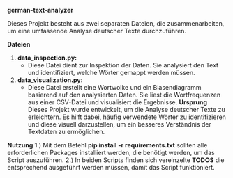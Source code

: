 **german-text-analyzer**

Dieses Projekt besteht aus zwei separaten Dateien, die zusammenarbeiten, um eine umfassende Analyse deutscher Texte durchzuführen.

**Dateien**
1. **data_inspection.py:**
    * Diese Datei dient zur Inspektion der Daten. Sie analysiert den Text und identifiziert, welche Wörter gemappt werden müssen.
2. **data_visualization.py:**
    * Diese Datei erstellt eine Wortwolke und ein Blasendiagramm basierend auf den analysierten Daten. Sie liest die Wortfrequenzen aus einer CSV-Datei und visualisiert die Ergebnisse.
**Ursprung**
Dieses Projekt wurde entwickelt, um die Analyse deutscher Texte zu erleichtern. Es hilft dabei, häufig verwendete Wörter zu identifizieren und diese visuell darzustellen, um ein besseres Verständnis der Textdaten zu ermöglichen.

**Nutzung**
1.) Mit dem Befehl **pip install -r requirements.txt** sollten alle erforderlichen Packages installiert werden, die benötigt werden, um das Script auszuführen.
2.) In beiden Scripts finden sich vereinzelte **TODOS** die entsprechend ausgeführt werden müssen, damit das Script funktioniert.
